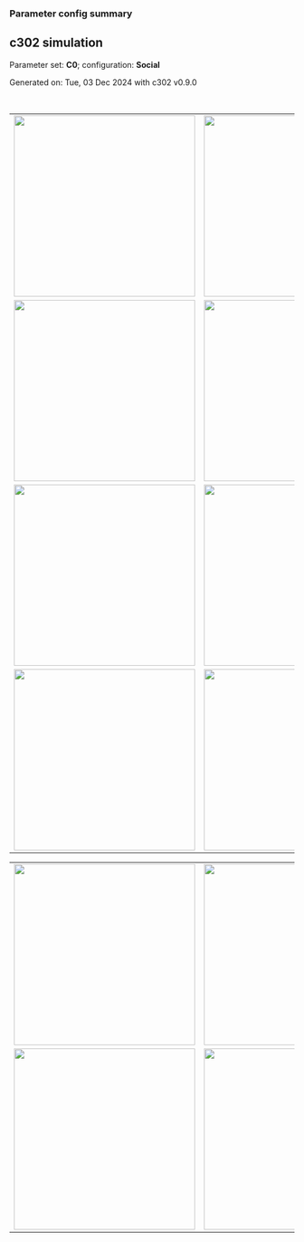 ### Parameter config summary 
<h2>c302 simulation</h2>
<p>Parameter set: <b>C0</b>; configuration: <b>Social</b></p>
<p>Generated on: Tue, 03 Dec 2024 with c302 v0.9.0</p><br/>
<table>

<tr>
  <td><a href="images/neurons_C0_Social.png"><img alt=" " src="images/neurons_C0_Social.png" height="320"/></a></td>
  <td><a href="images/traces_neuron_Social_C0.png"><img alt=" " src="images/traces_neuron_Social_C0.png" height="320"/></a></td>
</tr>

<tr>
  <td><a href="images/neuron_activity_C0_Social.png"><img alt=" " src="images/neuron_activity_C0_Social.png" height="320"/></a></td>
  <td><a href="images/traces_neuron_activity_Social_C0.png"><img alt=" " src="images/traces_neuron_activity_Social_C0.png" height="320"/></a></td>
</tr>

<tr>
  <td><a href="images/muscles_C0_Social.png"><img alt=" " src="images/muscles_C0_Social.png" height="320"/></a></td>
  <td><a href="images/traces_muscles_Social_C0.png"><img alt=" " src="images/traces_muscles_Social_C0.png" height="320"/></a></td>
</tr>

<tr>
  <td><a href="images/muscle_activity_C0_Social.png"><img alt=" " src="images/muscle_activity_C0_Social.png" height="320"/></a></td>
  <td><a href="images/traces_muscles_activity_Social_C0.png"><img alt=" " src="images/traces_muscles_activity_Social_C0.png" height="320"/></a></td>
</tr>
</table>
<table>

<tr><td><a href="images/c302_C0_Social_exc_to_neurons.png"><img alt=" " src="images/c302_C0_Social_exc_to_neurons.png" height="320"/></a></td>

  <td><a href="images/c302_C0_Social_inh_to_neurons.png"><img alt=" " src="images/c302_C0_Social_inh_to_neurons.png" height="320"/></a></td>

  <td><a href="images/c302_C0_Social_elec_neurons_neurons.png"><img alt=" " src="images/c302_C0_Social_elec_neurons_neurons.png" height="320"/></a></td></tr>

<tr><td><a href="images/c302_C0_Social_exc_to_muscles.png"><img alt=" " src="images/c302_C0_Social_exc_to_muscles.png" height="320"/></a></td>

  <td><a href="images/c302_C0_Social_inh_to_muscles.png"><img alt=" " src="images/c302_C0_Social_inh_to_muscles.png" height="320"/></a></td></tr>
</table>
